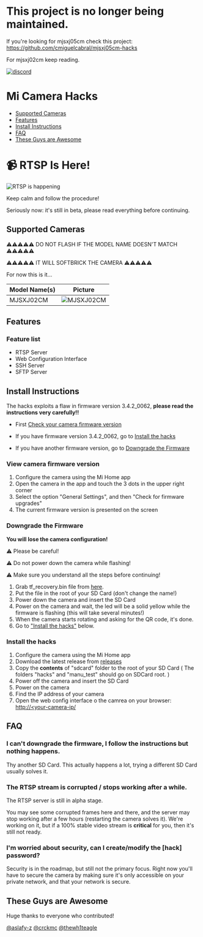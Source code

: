 # This project is no longer being maintained.

If you're looking for mjsxj05cm check this project: https://github.com/cmiguelcabral/mjsxj05cm-hacks

For mjsxj02cm keep reading.

[![discord](https://img.shields.io/discord/713125176971231233?label=discord)](http://discord.gg/qggupzu)

# Mi Camera Hacks

- [Supported Cameras](#supported-cameras)
- [Features](#features)
- [Install Instructions](#install-instructions)
- [FAQ](#faq)
- [These Guys are Awesome](#these-guys-are-awesome)

# 📹 RTSP Is Here!
![RTSP is happening](images/itshappening.gif)

Keep calm and follow the procedure!

Seriously now: it's still in beta, please read everything before continuing.

## Supported Cameras
⚠️⚠️⚠️⚠️⚠️ DO NOT FLASH IF THE MODEL NAME DOESN'T MATCH ⚠️⚠️⚠️⚠️⚠️

⚠️⚠️⚠️⚠️⚠️ IT WILL SOFTBRICK THE CAMERA ⚠️⚠️⚠️⚠️⚠️

For now this is it...

Model Name(s) | Picture
--- | ---
MJSXJ02CM|![MJSXJ02CM](images/MJSXJ02CM.jpg)


## Features
### Feature list
- RTSP Server
- Web Configuration Interface
- SSH Server
- SFTP Server

## Install Instructions
The hacks exploits a flaw in firmware version 3.4.2_0062, **please read the instructions very carefully!!**

- First [Check your camera firmware version](#view-camera-firmware-version)

- If you have firmware version 3.4.2_0062, go to [Install the hacks](#install-the-hacks)

- If you have another firmware version, go to [Downgrade the Firmware](#downgrade-the-firmware)

### View camera firmware version
1. Configure the camera using the Mi Home app
2. Open the camera in the app and touch the 3 dots in the upper right corner
3. Select the option "General Settings", and then "Check for firmware upgrades"
4. The current firmware version is presented on the screen

### Downgrade the Firmware
**You will lose the camera configuration!**

⚠️ Please be careful!

⚠️ Do not power down the camera while flashing!

⚠️ Make sure you understand all the steps before continuing!

1. Grab tf_recovery.bin file from [here](https://github.com/telmomarques/xiaomi-360-1080p-hacks/raw/master/firmware/3.4.2_0062/tf_recovery.img).
2. Put the file in the root of your SD Card (don't change the name!)
3. Power down the camera and insert the SD Card
4. Power on the camera and wait, the led will be a solid yellow while the firmware is flashing (this will take several minutes!)
6. When the camera starts rotating and asking for the QR code, it's done.
7. Go to ["Install the hacks"](#install-the-hacks) below.

### Install the hacks
1. Configure the camera using the Mi Home app
2. Download the latest release from [releases](https://github.com/telmomarques/xiaomi-360-1080p-hacks/releases)
3. Copy the **contents** of "sdcard" folder to the root of your SD Card ( The folders "hacks" and "manu_test" should go on SDCard root. )
4. Power off the camera and insert the SD Card
5. Power on the camera
6. Find the IP address of your camera
7. Open the web config interface o the camrea on your browser: [http://<your-camera-ip/](http://<your-camera-ip/)

## FAQ

### I can't downgrade the firmware, I follow the instructions but nothing happens.
Thy another SD Card. This actually happens a lot, trying a different SD Card usually solves it.

### The RTSP stream is corrupted / stops working after a while.
The RTSP server is still in alpha stage.

You may see some corrupted frames here and there, and the server may stop working after a few hours (restarting the camera solves it). We're working on it, but if a 100% stable video stream is **critical** for you, then it's still not ready.

### I'm worried about security, can I create/modify the [hack] password?

Security is in the roadmap, but still not the primary focus. Right now you'll have to secure the camera by making sure it's only accessible on your private network, and that your network is secure.

## These Guys are Awesome
Huge thanks to everyone who contributed!

[@aslafy-z](https://github.com/aslafy-z)
[@crckmc](https://github.com/crckmc)
[@thewh1teagle](https://github.com/thewh1teagle)
